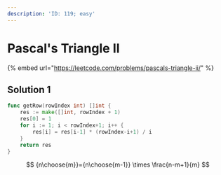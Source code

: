 ```yaml
---
description: 'ID: 119; easy'
---
```


# Pascal's Triangle II

{% embed url="https://leetcode.com/problems/pascals-triangle-ii/" %}

## Solution 1

```go
func getRow(rowIndex int) []int {
    res := make([]int, rowIndex + 1)
    res[0] = 1
    for i := 1; i < rowIndex+1; i++ {
        res[i] = res[i-1] * (rowIndex-i+1) / i
    }
    return res
}
```

$$
{n\choose{m}}={n\choose{m-1}} \times \frac{n-m+1}{m}
$$



